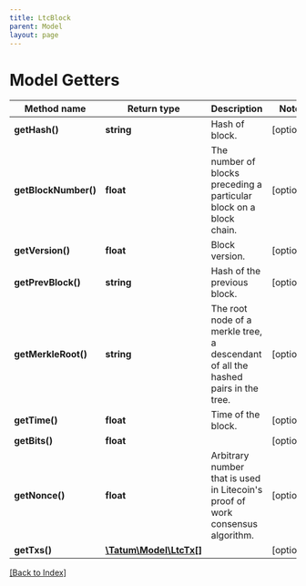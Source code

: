 ```yaml
---
title: LtcBlock
parent: Model
layout: page
---
```


# Model Getters

Method name | Return type | Description | Notes
------------ | ------------- | ------------- | -------------
**getHash()** | **string** | Hash of block. | [optional]
**getBlockNumber()** | **float** | The number of blocks preceding a particular block on a block chain. | [optional]
**getVersion()** | **float** | Block version. | [optional]
**getPrevBlock()** | **string** | Hash of the previous block. | [optional]
**getMerkleRoot()** | **string** | The root node of a merkle tree, a descendant of all the hashed pairs in the tree. | [optional]
**getTime()** | **float** | Time of the block. | [optional]
**getBits()** | **float** |  | [optional]
**getNonce()** | **float** | Arbitrary number that is used in Litecoin's proof of work consensus algorithm. | [optional]
**getTxs()** | [**\Tatum\Model\LtcTx[]**](LtcTx.md) |  | [optional]

[[Back to Index]](../index.md)
